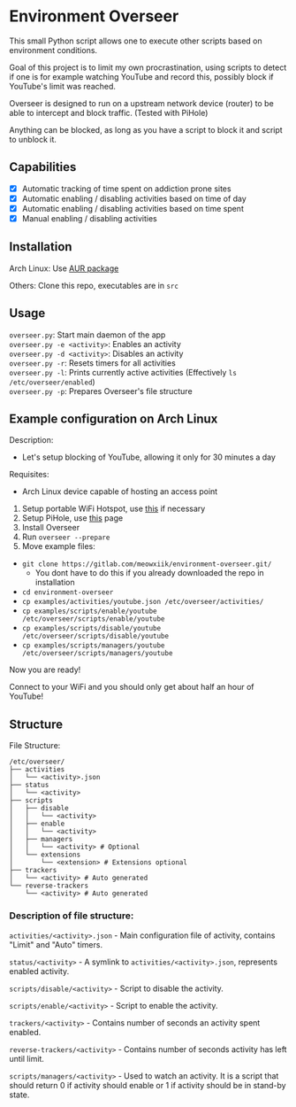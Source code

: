 # Environment Overseer

This small Python script allows one to execute other scripts based on environment conditions.

Goal of this project is to limit my own procrastination, using scripts to detect if one is for example watching 
YouTube and record this, possibly block if YouTube's limit was reached.

Overseer is designed to run on a upstream network device (router) to be able to intercept and block traffic. (Tested with PiHole)

Anything can be blocked, as long as you have a script to block it and script to unblock it.

## Capabilities

* [X] Automatic tracking of time spent on addiction prone sites
* [X] Automatic enabling / disabling activities based on time of day
* [X] Automatic enabling / disabling activities based on time spent
* [X] Manual enabling / disabling activities

## Installation

Arch Linux:
Use [AUR package](https://aur.archlinux.org/packages/environment-overseer-git/)

Others:
Clone this repo, executables are in `src`

## Usage

`overseer.py`: Start main daemon of the app   
`overseer.py -e <activity>`: Enables an activity  
`overseer.py -d <activity>`: Disables an activity  
`overseer.py -r`: Resets timers for all activities  
`overseer.py -l`: Prints currently active activities (Effectively `ls /etc/overseer/enabled`)  
`overseer.py -p`: Prepares Overseer's file structure

## Example configuration on Arch Linux

Description:
 * Let's setup blocking of YouTube, allowing it only for 30 minutes a day
 
Requisites:
* Arch Linux device capable of hosting an access point

1. Setup portable WiFi Hotspot, use [this](https://wiki.archlinux.org/index.php/Software_access_point) if necessary
2. Setup PiHole, use [this](https://wiki.archlinux.org/index.php/Pi-hole) page
3. Install Overseer
4. Run `overseer --prepare`
5. Move example files:
 - `git clone https://gitlab.com/meowxiik/environment-overseer.git/`
    - You dont have to do this if you already downloaded the repo in installation
 - `cd environment-overseer`
 - `cp examples/activities/youtube.json /etc/overseer/activities/`
 - `cp examples/scripts/enable/youtube /etc/overseer/scripts/enable/youtube`
 - `cp examples/scripts/disable/youtube /etc/overseer/scripts/disable/youtube`
 - `cp examples/scripts/managers/youtube /etc/overseer/scripts/managers/youtube`

Now you are ready!

Connect to your WiFi and you should only get about half an hour of YouTube!

## Structure

File Structure:
```
/etc/overseer/
├── activities
│   └── <activity>.json
├── status
│   └── <activity>
├── scripts
│   ├── disable
│   │   └── <activity>
│   ├── enable
│   │   └── <activity>
│   ├── managers 
│   │   └── <activity> # Optional
│   └── extensions
│       └── <extension> # Extensions optional
├── trackers
│   └── <activity> # Auto generated
└── reverse-trackers
    └── <activity> # Auto generated
```

### Description of file structure:

`activities/<activity>.json` - 
Main configuration file of activity, contains "Limit" and "Auto" timers.

`status/<activity>` -
A symlink to `activities/<activity>.json`, represents enabled activity.

`scripts/disable/<activity>` - 
Script to disable the activity.

`scripts/enable/<activity>` - 
Script to enable the activity.

`trackers/<activity>` -
 Contains number of seconds an activity spent enabled.

`reverse-trackers/<activity>` -
 Contains number of seconds activity has left until limit.

`scripts/managers/<activity>` -
Used to watch an activity. It is a script that should return 0 if activity should enable
or 1 if activity should be in stand-by state.
